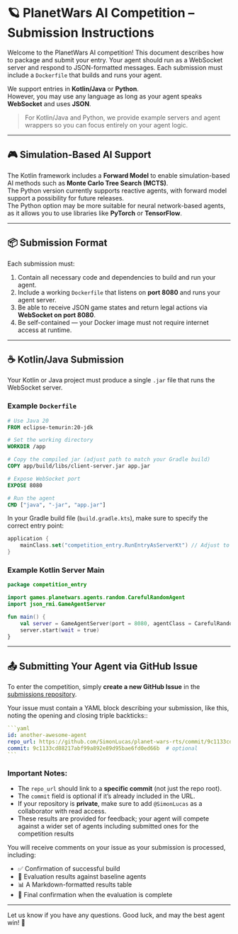 # 🪐 PlanetWars AI Competition – Submission Instructions

Welcome to the PlanetWars AI competition! This document describes how to package and submit your entry. Your agent should run as a WebSocket server and respond to JSON-formatted messages. Each submission must include a `Dockerfile` that builds and runs your agent.

We support entries in **Kotlin/Java** or **Python**.  
However, you may use any language as long as your agent speaks **WebSocket** and uses **JSON**.

> For Kotlin/Java and Python, we provide example servers and agent wrappers so you can focus entirely on your agent logic.

---

## 🎮 Simulation-Based AI Support

The Kotlin framework includes a **Forward Model** to enable simulation-based AI methods such as **Monte Carlo Tree Search (MCTS)**.  
The Python version currently supports reactive agents, 
with forward model support a possibility for future releases.  
The Python option may be more suitable for neural network-based agents, 
as it allows you to use libraries like **PyTorch** or **TensorFlow**.

---

## 📦 Submission Format

Each submission must:

1. Contain all necessary code and dependencies to build and run your agent.
2. Include a working `Dockerfile` that listens on **port 8080** and runs your agent server.
3. Be able to receive JSON game states and return legal actions via **WebSocket on port 8080**.
4. Be self-contained — your Docker image must not require internet access at runtime.

---

## ☕ Kotlin/Java Submission

Your Kotlin or Java project must produce a single `.jar` file that runs the WebSocket server.

### Example `Dockerfile`

```dockerfile
# Use Java 20
FROM eclipse-temurin:20-jdk

# Set the working directory
WORKDIR /app

# Copy the compiled jar (adjust path to match your Gradle build)
COPY app/build/libs/client-server.jar app.jar

# Expose WebSocket port
EXPOSE 8080

# Run the agent
CMD ["java", "-jar", "app.jar"]
```

In your Gradle build file (`build.gradle.kts`), make sure to specify the correct entry point:

```kotlin
application {
    mainClass.set("competition_entry.RunEntryAsServerKt") // Adjust to match your actual package and file
}
```

### Example Kotlin Server Main

```kotlin
package competition_entry

import games.planetwars.agents.random.CarefulRandomAgent
import json_rmi.GameAgentServer

fun main() {
    val server = GameAgentServer(port = 8080, agentClass = CarefulRandomAgent::class)
    server.start(wait = true)
}
```

---

## 📤 Submitting Your Agent via GitHub Issue

To enter the competition, simply **create a new GitHub Issue** in the [submissions repository](https://github.com/SimonLucas/planet-wars-rts-submissions/issues).

Your issue must contain a YAML block describing your submission, like this, 
noting the opening and closing triple backticks::

````yaml
```yaml
id: another-awesome-agent
repo_url: https://github.com/SimonLucas/planet-wars-rts/commit/9c1133cd88217abf99a892e89d95bae6fd0ed66b
commit: 9c1133cd88217abf99a892e89d95bae6fd0ed66b  # optional
```
````

### Important Notes:
- The `repo_url` should link to a **specific commit** (not just the repo root).
- The `commit` field is optional if it’s already included in the URL.
- If your repository is **private**, make sure to add `@SimonLucas` as a collaborator with read access.
- These results are provided for feedback; your agent will compete against a wider set of agents including submitted ones for the competition results

You will receive comments on your issue as your submission is processed, including:
- ✅ Confirmation of successful build
- 🧪 Evaluation results against baseline agents
- 📊 A Markdown-formatted results table
- 🏁 Final confirmation when the evaluation is complete


---


Let us know if you have any questions. Good luck, and may the best agent win! 🚀
